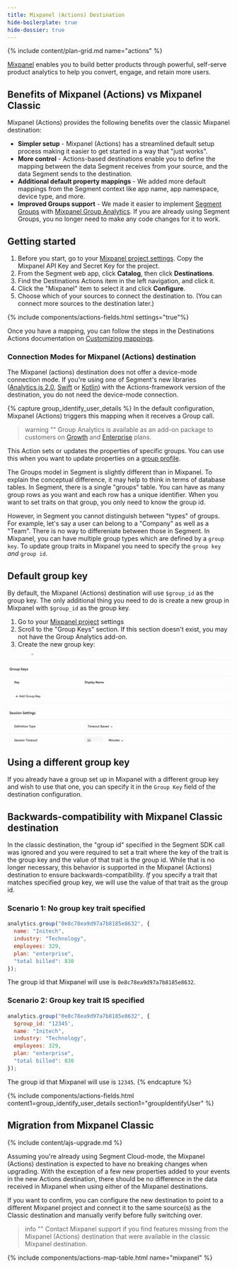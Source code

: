 ```yaml
---
title: Mixpanel (Actions) Destination
hide-boilerplate: true
hide-dossier: true
---
```

{% include content/plan-grid.md name="actions" %}


[Mixpanel](https://mixpanel.com/) enables you to build better products through powerful, self-serve product analytics to help you convert, engage, and retain more users.


## Benefits of Mixpanel (Actions) vs Mixpanel Classic

Mixpanel (Actions) provides the following benefits over the classic Mixpanel destination:
- **Simpler setup** - Mixpanel (Actions) has a streamlined default setup process making it easier to get started in a way that "just works".
- **More control** - Actions-based destinations enable you to define the mapping between the data Segment receives from your source, and the data Segment sends to the destination.
- **Additional default property mappings** - We added more default mappings from the Segment context like app name, app namespace, device type, and more.
- **Improved Groups support** - We made it easier to implement [Segment Groups](https://segment.com/docs/connections/spec/group/) with [Mixpanel Group Analytics](https://help.mixpanel.com/hc/en-us/articles/360025333632-Group-Analytics). If you are already using Segment Groups, you no longer need to make any code changes for it to work.

## Getting started

1. Before you start, go to your [Mixpanel project settings](https://mixpanel.com/report/settings/#account/projects). Copy the Mixpanel API Key and Secret Key for the project.
2. From the Segment web app, click **Catalog**, then click **Destinations**.
3. Find the Destinations Actions item in the left navigation, and click it.
4. Click the "Mixpanel" item to select it and click **Configure**.
5. Choose which of your sources to connect the destination to. (You can connect more sources to the destination later.)

{% include components/actions-fields.html settings="true"%}

Once you have a mapping, you can follow the steps in the Destinations Actions documentation on [Customizing mappings](/docs/connections/destinations/actions/#customizing-mappings).

### Connection Modes for Mixpanel (Actions) destination

The Mixpanel (actions) destination does not offer a device-mode connection mode. If you're using one of Segment's new libraries ([Analytics.js 2.0](/docs/connections/sources/catalog/libraries/website/javascript/), [Swift](https://github.com/segmentio/analytics-swift) or [Kotlin](https://github.com/segmentio/analytics-kotlin)) with the Actions-framework version of the destination, you do not need the device-mode connection.

{% capture group_identify_user_details %}
In the default configuration, Mixpanel (Actions) triggers this mapping when it receives a Group call.

> warning ""
> Group Analytics is available as an add-on package to customers on [Growth](https://mixpanel.com/pricing/) and [Enterprise](https://mixpanel.com/pricing/) plans.

This Action sets or updates the properties of specific groups. You can use this when you want to update properties on a [group profile](https://help.mixpanel.com/hc/en-us/articles/360025333632-Group-Analytics#group-profiles).

The Groups model in Segment is slightly different than in Mixpanel. To explain the conceptual difference, it may help to think in terms of database tables. In Segment, there is a single "groups" table. You can have as many group rows as you want and each row has a unique identifier. When you want to set traits on that group, you only need to know the group id. 

However, in Segment you cannot distinguish between "types" of groups. For example, let's say a user can belong to a "Company" as well as a "Team". There is no way to differeniate between those in Segment. In Mixpanel, you can have multiple group types which are defined by a `group key`. To update group traits in Mixpanel you need to specify the `group key` *and* `group id`.

## Default group key
By default, the Mixpanel (Actions) destination will use `$group_id` as the group key. The only additional thing you need to do is create a new group in Mixpanel with `$group_id` as the group key. 

1. Go to your [Mixpanel project](https://mixpanel.com/report) settings
2. Scroll to the "Group Keys" section. If this section doesn't exist, you may not have the Group Analytics add-on. 
3. Create the new group key:

![Set Group Key](./images/set-group-key.gif)

## Using a different group key
If you already have a group set up in Mixpanel with a different group key and wish to use that one, you can specify it in the `Group Key` field of the destination configuration.

## Backwards-compatibility with Mixpanel Classic destination
In the classic destination, the "group id" specified in the Segment SDK call was ignored and you were required to set a trait where the key of the trait is the group key and the value of that trait is the group id. While that is no longer necessary, this behavior is supported in the Mixpanel (Actions) destination to ensure backwards-compatibility. *If* you specify a trait that matches specified group key, we will use the value of that trait as the group id.

### Scenario 1: No group key trait specified
```js
analytics.group("0e8c78ea9d97a7b8185e8632", {
  name: "Initech",
  industry: "Technology",
  employees: 329,
  plan: "enterprise",
  "total billed": 830
});
```
The group id that Mixpanel will use is `0e8c78ea9d97a7b8185e8632`.

### Scenario 2: Group key trait IS specified
```js
analytics.group("0e8c78ea9d97a7b8185e8632", {
  $group_id: "12345',
  name: "Initech",
  industry: "Technology",
  employees: 329,
  plan: "enterprise",
  "total billed": 830
});
```
The group id that Mixpanel will use is `12345`.
{% endcapture %}

{% include components/actions-fields.html content1=group_identify_user_details section1="groupIdentifyUser" %}

## Migration from Mixpanel Classic

{% include content/ajs-upgrade.md %}

Assuming you're already using Segment Cloud-mode, the Mixpanel (Actions) destination is expected to have no breaking changes when upgrading. With the exception of a few new properties added to your events in the new Actions destination, there should be no difference in the data received in Mixpanel when using either of the Mixpanel destinations. 

If you want to confirm, you can configure the new destination to point to a different Mixpanel project and connect it to the same source(s) as the Classic destination and manually verify before fully switching over.

> info ""
> Contact Mixpanel support if you find features missing from the Mixpanel (Actions) destination that were available in the classic Mixpanel destination.

{% include components/actions-map-table.html name="mixpanel" %}

